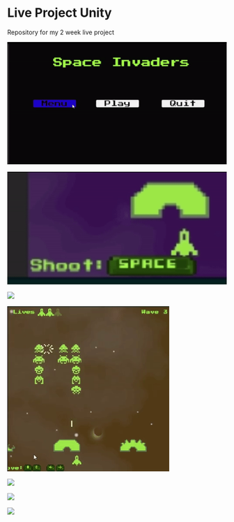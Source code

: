 # Live Project Unity

 Repository for my 2 week live project

 
![](https://github.com/Mawci/Live-Project-Unity/blob/main/Gifs/loadScreen-ezgif.com-video-to-gif-converter.gif)

![](https://github.com/Mawci/Live-Project-Unity/blob/main/Gifs/playerMovement.gif)


![](https://github.com/Mawci/Live-Project-Unity/blob/main/Gifs/ezgif.com-video-to-gif-converter.gif)


![](https://github.com/Mawci/Live-Project-Unity/blob/main/Gifs/playerDeath-video-to-gif-converter.gif)

![](https://github.com/Mawci/Live-Project-Unity/blob/main/Gifs/fasterEnemies.gif)

![](https://github.com/Mawci/Live-Project-Unity/blob/main/Gifs/newWaveSpawn.gif)

![](https://github.com/Mawci/Live-Project-Unity/blob/main/Gifs/gameOver.gif)
